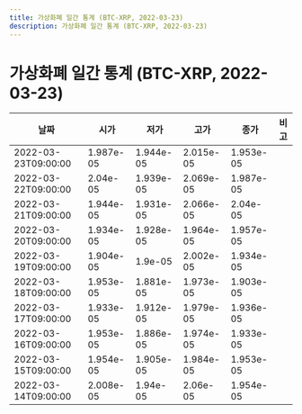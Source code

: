 ```yaml
---
title: 가상화폐 일간 통계 (BTC-XRP, 2022-03-23)
description: 가상화폐 일간 통계 (BTC-XRP, 2022-03-23)
---
```


가상화폐 일간 통계 (BTC-XRP, 2022-03-23)
===

|날짜|시가|저가|고가|종가|비고|
|--|--|--|--|--|--|
|2022-03-23T09:00:00|1.987e-05|1.944e-05|2.015e-05|1.953e-05|    |
|2022-03-22T09:00:00|2.04e-05|1.939e-05|2.069e-05|1.987e-05|    |
|2022-03-21T09:00:00|1.944e-05|1.931e-05|2.066e-05|2.04e-05|    |
|2022-03-20T09:00:00|1.934e-05|1.928e-05|1.964e-05|1.957e-05|    |
|2022-03-19T09:00:00|1.904e-05|1.9e-05|2.002e-05|1.934e-05|    |
|2022-03-18T09:00:00|1.953e-05|1.881e-05|1.973e-05|1.903e-05|    |
|2022-03-17T09:00:00|1.933e-05|1.912e-05|1.979e-05|1.936e-05|    |
|2022-03-16T09:00:00|1.953e-05|1.886e-05|1.974e-05|1.933e-05|    |
|2022-03-15T09:00:00|1.954e-05|1.905e-05|1.984e-05|1.953e-05|    |
|2022-03-14T09:00:00|2.008e-05|1.94e-05|2.06e-05|1.954e-05|    |
